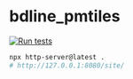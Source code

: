 # bdline_pmtiles

[![Run tests](https://github.com/chris48s/bdline_pmtiles/actions/workflows/test.yml/badge.svg?branch=main)](https://github.com/chris48s/bdline_pmtiles/actions/workflows/test.yml)

```bash
npx http-server@latest .
# http://127.0.0.1:8080/site/
```
